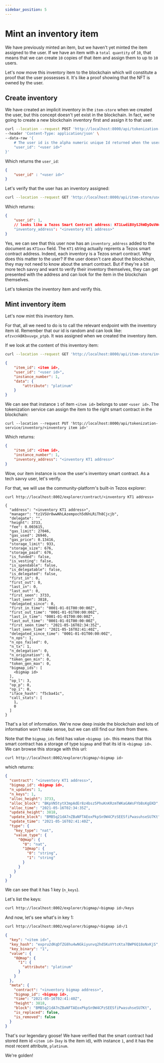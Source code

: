 ```yaml
---
sidebar_position: 5
---
```


# Mint an inventory item

We have previously minted an item, but we haven't yet minted the item assigned to the user.
If we have an item with a `total quantity` of `10`, that means that we can create `10` copies of that item and assign them to up to `10` users.

Let's now move this inventory item to the blockchain which will constitute a proof that the user possesses it. It's like a proof showing that the NFT is owned by the user.

## Create inventory

We have created an implicit inventory in the `item-store` when we created the user, but this concept doesn't yet exist in the blockchain.
In fact, we're going to create a new blockchain inventory first and assign it to that user.

```bash
curl --location --request POST 'http://localhost:8000/api/tokenization-service/inventory' \
--header 'Content-Type: application/json' \
--data-raw '{
    # The user id is the alpha numeric unique Id returned when the user was created. It looks like "GvzrcnkBKbvuvgx_4Nrt"
    "user_id": "<user id>"
}'
```

Which returns the `user_id`: 

```json
{
    "user_id" : "<user id>"
}
```

Let's verify that the user has an inventory assigned:

```bash
curl --location --request GET 'http://localhost:8000/api/item-store/user/<user id>'
```

Which returns:

```json
{
    "user_id": 1,
    // looks like a Tezos Smart Contract address: KT1LwdiBVySJhWDyDuVWcywcM2VS8qw6aQFj
    "inventory_address": "<inventory KT1 address>"
}
```

Yes, we can see that this user now has an `inventory_address` added to the document as `KT1xxx` field.
The `KT1` string actually reprents a Tezos smart contract address. Indeed, each inventory is a Tezos smart contract.
Why does this matter to the user? If the user doesn't care about the blockchain, they may not need to know about the smart contract.
But if they're a bit more tech savvy and want to verify their inventory themselves, they can get presented with the address and can look for the item in the blockchain themselves.

Let's tokenize the inventory item and verify this.

## Mint inventory item

Let's now mint this inventory item.

For that, all we need to do is to call the relevant endpoint with the inventory item id. Remember that our id is random and can look like: `efzvcnkBKbvuvgx_ptpb`.
It was assigned when we created the inventory item.

If we look at the content of this inventory item:

```bash
curl --location --request GET 'http://localhost:8000/api/item-store/inventory/<inventory item id>'
```

```json
{
    "item_id": <item id>,
    "user_id": "<user id>",
    "instance_number": 1,
    "data": {
        "attribute": "platinum"
    }
}
```

We can see that instance `1` of item `<item id>` belongs to user `<user id>`. The tokenization service can assign the item to the right smart contract in the blockchain:

```
curl --location --request PUT 'http://localhost:8000/api/tokenization-service/inventory/<inventory item id>'
```

Which returns:

```json
{
    "item_id": <item id>,
    "instance_number": 1,
    "inventory_address": "<inventory KT1 address>"
}
```

Wow, our item instance is now the user's inventory smart contract. As a tech savvy user, let's verify. 

For that, we will use the community-platform's built-in Tezos explorer:

```
curl http://localhost:8002/explorer/contract/<inventory KT1 address>
```

```
{
  "address": "<inventory KT1 address>",
  "manager": "tz1VSUr8wwNhLAzempoch5d6hLRiTh8Cjcjb",
  "delegate": "",
  "height": 3733,
  "fee": 0.003615,
  "gas_limit": 27046,
  "gas_used": 26946,
  "gas_price": 0.13416,
  "storage_limit": 933,
  "storage_size": 676,
  "storage_paid": 676,
  "is_funded": false,
  "is_vesting": false,
  "is_spendable": false,
  "is_delegatable": false,
  "is_delegated": false,
  "first_in": 0,
  "first_out": 0,
  "last_in": 0,
  "last_out": 0,
  "first_seen": 3733,
  "last_seen": 3818,
  "delegated_since": 0,
  "first_in_time": "0001-01-01T00:00:00Z",
  "first_out_time": "0001-01-01T00:00:00Z",
  "last_in_time": "0001-01-01T00:00:00Z",
  "last_out_time": "0001-01-01T00:00:00Z",
  "first_seen_time": "2021-05-16T02:34:35Z",
  "last_seen_time": "2021-05-16T02:41:40Z",
  "delegated_since_time": "0001-01-01T00:00:00Z",
  "n_ops": 1,
  "n_ops_failed": 0,
  "n_tx": 1,
  "n_delegation": 0,
  "n_origination": 0,
  "token_gen_min": 0,
  "token_gen_max": 0,
  "bigmap_ids": [
    <bigmap id>
  ],
  "op_l": 3,
  "op_p": 0,
  "op_i": 0,
  "iface_hash": "f5cba41c",
  "call_stats": [
    1,
    0
  ]
}
```

That's a lot of information. We're now deep inside the blockchain and lots of information won't make sense, but we can still find our item from there.

Note that the `bigmap_ids` field has value `<bigmap id>`.
this means that this smart contract has a storage of type `bigmap` and that its id is `<bigmap id>`. We can browse this storage with this url:

```bash
curl http://localhost:8002/explorer/bigmap/<bigmap id>
```

which returns:

```json
{
  "contract": "<inventory KT1 address>",
  "bigmap_id": <bigmap id>,
  "n_updates": 1,
  "n_keys": 1,
  "alloc_height": 3733,
  "alloc_block": "BKpVN5tytX3mpAdEr8z4bsz5PhuKnKRzmTWKaGAWsFYbBsKgEKD",
  "alloc_time": "2021-05-16T02:34:35Z",
  "update_height": 3818,
  "update_block": "BMB5q21dA7nZBaNFTAEoxPkpSn9W4CPzSEESfiPwasuhseSU7Kt",
  "update_time": "2021-05-16T02:41:40Z",
  "type": {
    "key_type": "nat",
    "value_type": {
      "0@map": {
        "0": "nat",
        "1@map": {
          "0": "string",
          "1": "string"
        }
      }
    }
  }
}
```

We can see that it has 1 key (`n_keys`).

Let's list the keys:

```bash
curl http://localhost:8002/explorer/bigmap/<bigmap id>/keys
```

And now, let's see what's in key 1:

```bash
curl http://localhost:8002/explorer/bigmap/<bigmap id>/1
```

```json
{
  "key": "<item id>",
  "key_hash": "expru2dKqDfZG8hu4wNGkiyunvq2hdSKuVYtcKta7BWP6Q18oNxKjS",
  "key_binary": "1",
  "value": {
    "0@map": {
      "1": {
        "attribute": "platinum"
      }
    }
  },
  "meta": {
    "contract": "<inventory bigmap address>",
    "bigmap_id": <bigmap id>,
    "time": "2021-05-16T02:41:40Z",
    "height": 3818,
    "block": "BMB5q21dA7nZBaNFTAEoxPkpSn9W4CPzSEESfiPwasuhseSU7Kt",
    "is_replaced": false,
    "is_removed": false
  }
}
```

That's our legendary goose! We have verified that the smart contract had stored item id `<item id>` (`key` is the item id), with instance `1`, and it has the most recent attribute, `platinum`.

We're golden!